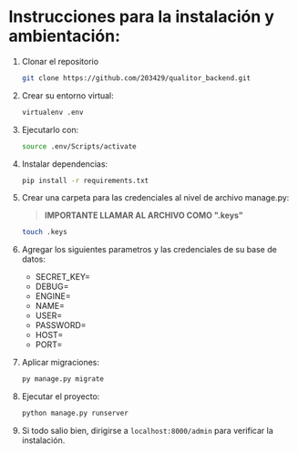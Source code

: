 # Instrucciones para la instalación y ambientación:
1. Clonar el repositorio
    ```bash
    git clone https://github.com/203429/qualitor_backend.git
    ```

2. Crear su entorno virtual:
    ```bash
    virtualenv .env
    ```

3. Ejecutarlo con:
    ```bash
    source .env/Scripts/activate
    ```

4. Instalar dependencias:
    ```bash
    pip install -r requirements.txt
    ```

5. Crear una carpeta para las credenciales al nivel de archivo manage.py:
    > **IMPORTANTE LLAMAR AL ARCHIVO COMO ".keys"**
    ```bash
    touch .keys
    ```

6. Agregar los siguientes parametros y las credenciales de su base de datos:
    - SECRET_KEY=
    - DEBUG=
    - ENGINE=
    - NAME=
    - USER=
    - PASSWORD=
    - HOST=
    - PORT=

6. Aplicar migraciones:
    ```bash
    py manage.py migrate
    ```

7. Ejecutar el proyecto:
    ```bash
    python manage.py runserver 
    ```

8. Si todo salio bien, dirigirse a `localhost:8000/admin` para verificar la instalación.